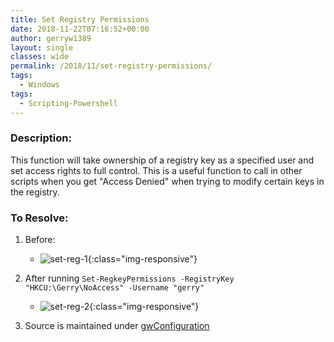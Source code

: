 ```yaml
---
title: Set Registry Permissions
date: 2018-11-22T07:16:52+00:00
author: gerryw1389
layout: single
classes: wide
permalink: /2018/11/set-registry-permissions/
tags:
  - Windows
tags:
  - Scripting-Powershell
---
```

<!--more-->

### Description:

This function will take ownership of a registry key as a specified user and set access rights to full control. This is a useful function to call in other scripts when you get "Access Denied" when trying to modify certain keys in the registry.

### To Resolve:

1. Before:

   - ![set-reg-1](https://automationadmin.com/assets/images/uploads/2018/11/set-reg-1.png){:class="img-responsive"}

2. After running `Set-RegkeyPermissions -RegistryKey "HKCU:\Gerry\NoAccess" -Username "gerry"`

   - ![set-reg-2](https://automationadmin.com/assets/images/uploads/2018/11/set-reg-2.png){:class="img-responsive"}

3. Source is maintained under [gwConfiguration](https://github.com/gerryw1389/powershell/blob/main/gwConfiguration/Public/Set-RegistryPermission.ps1)